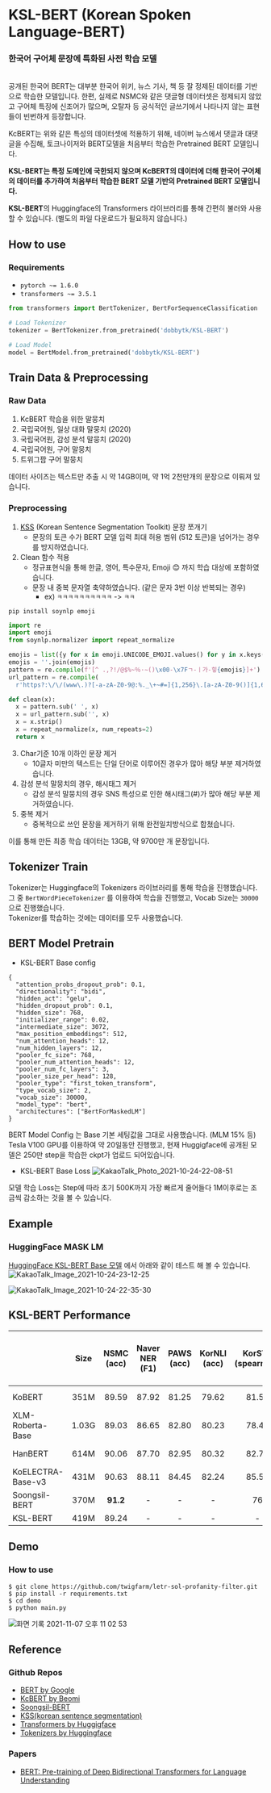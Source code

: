 # KSL-BERT (Korean Spoken Language-BERT)

### 한국어 구어체 문장에 특화된 사전 학습 모델

<br>
공개된 한국어 BERT는 대부분 한국어 위키, 뉴스 기사, 책 등 잘 정제된 데이터를 기반으로 학습한 모델입니다. 한편, 실제로 NSMC와 같은 댓글형 데이터셋은 정제되지 않았고 구어체 특징에 신조어가 많으며, 오탈자 등 공식적인 글쓰기에서 나타나지 않는 표현들이 빈번하게 등장합니다.

KcBERT는 위와 같은 특성의 데이터셋에 적용하기 위해, 네이버 뉴스에서 댓글과 대댓글을 수집해, 토크나이저와 BERT모델을 처음부터 학습한 Pretrained BERT 모델입니다.

**KSL-BERT는 특정 도메인에 국한되지 않으며 KcBERT의 데이터에 더해 한국어 구어체의 데이터를 추가하여 처음부터 학습한 BERT 모델 기반의 Pretrained BERT 모델입니다.**

**KSL-BERT**의 Huggingface의 Transformers 라이브러리를 통해 간편히 불러와 사용할 수 있습니다. (별도의 파일 다운로드가 필요하지 않습니다.) <br>

## How to use

### Requirements

- `pytorch ~= 1.6.0`
- `transformers ~= 3.5.1`

```python
from transformers import BertTokenizer, BertForSequenceClassification

# Load Tokenizer
tokenizer = BertTokenizer.from_pretrained('dobbytk/KSL-BERT')

# Load Model
model = BertModel.from_pretrained('dobbytk/KSL-BERT')
```

## Train Data & Preprocessing

### Raw Data

1. KcBERT 학습을 위한 말뭉치
2. 국립국어원, 일상 대화 말뭉치 (2020)
3. 국립국어원, 감성 분석 말뭉치 (2020)
4. 국립국어원, 구어 말뭉치
5. 트위그팜 구어 말뭉치

데이터 사이즈는 텍스트만 추출 시 약 14GB이며, 약 1억 2천만개의 문장으로 이뤄져 있습니다.

### Preprocessing

1. [KSS](https://github.com/hyunwoongko/kss) (Korean Sentence Segmentation Toolkit) 문장 쪼개기
   - 문장의 토큰 수가 BERT 모델 입력 최대 허용 범위 (512 토큰)을 넘어가는 경우를 방지하였습니다.
2. Clean 함수 적용
   - 정규표현식을 통해 한글, 영어, 특수문자, Emoji 😊 까지 학습 대상에 포함하였습니다.
   - 문장 내 중복 문자열 축약하였습니다. (같은 문자 3번 이상 반복되는 경우)
     - ex) `ㅋㅋㅋㅋㅋㅋㅋㅋㅋㅋ` -> `ㅋㅋ`

```shell
pip install soynlp emoji
```

```python
import re
import emoji
from soynlp.normalizer import repeat_normalize

emojis = list({y for x in emoji.UNICODE_EMOJI.values() for y in x.keys()})
emojis = ''.join(emojis)
pattern = re.compile(f'[^ .,?!/@$%~％·∼()\x00-\x7Fㄱ-ㅣ가-힣{emojis}]+')
url_pattern = re.compile(
  r'https?:\/\/(www\.)?[-a-zA-Z0-9@:%._\+~#=]{1,256}\.[a-zA-Z0-9()]{1,6}\b([-a-zA-Z0-9()@:%_\+.~#?&//=]*)')

def clean(x):
  x = pattern.sub(' ', x)
  x = url_pattern.sub('', x)
  x = x.strip()
  x = repeat_normalize(x, num_repeats=2)
  return x
```

3. Char기준 10개 이하인 문장 제거
   - 10글자 미만의 텍스트는 단일 단어로 이루어진 경우가 많아 해당 부분 제거하였습니다.
4. 감성 분석 말뭉치의 경우, 해시태그 제거
   - 감성 분석 말뭉치의 경우 SNS 특성으로 인한 해시태그(#)가 많아 해당 부분 제거하였습니다.
5. 중복 제거
   - 중복적으로 쓰인 문장을 제거하기 위해 완전일치방식으로 합쳤습니다.

이를 통해 만든 최종 학습 데이터는 13GB, 약 9700만 개 문장입니다.

## Tokenizer Train

Tokenizer는 Huggingface의 Tokenizers 라이브러리를 통해 학습을 진행했습니다.<br>
그 중 `BertWordPieceTokenizer` 를 이용하여 학습을 진행했고, Vocab Size는 `30000` 으로 진행했습니다.<br>
Tokenizer를 학습하는 것에는 데이터를 모두 사용했습니다.

## BERT Model Pretrain

- KSL-BERT Base config

```
{
  "attention_probs_dropout_prob": 0.1,
  "directionality": "bidi",
  "hidden_act": "gelu",
  "hidden_dropout_prob": 0.1,
  "hidden_size": 768,
  "initializer_range": 0.02,
  "intermediate_size": 3072,
  "max_position_embeddings": 512,
  "num_attention_heads": 12,
  "num_hidden_layers": 12,
  "pooler_fc_size": 768,
  "pooler_num_attention_heads": 12,
  "pooler_num_fc_layers": 3,
  "pooler_size_per_head": 128,
  "pooler_type": "first_token_transform",
  "type_vocab_size": 2,
  "vocab_size": 30000,
  "model_type": "bert",
  "architectures": ["BertForMaskedLM"]
}
```

BERT Model Config 는 Base 기본 세팅값을 그대로 사용했습니다. (MLM 15% 등)<br>
Tesla V100 GPU를 이용하여 약 20일동안 진행했고, 현재 Huggigface에 공개된 모델은 250만 step을 학습한 ckpt가 업로드 되어있습니다.

- KSL-BERT Base Loss
  ![KakaoTalk_Photo_2021-10-24-22-08-51](https://user-images.githubusercontent.com/51789449/138595627-32df7639-bd4d-4da5-a9ab-4c5cdaa5ab00.png)

모델 학습 Loss는 Step에 따라 초기 500K까지 가장 빠르게 줄어들다 1M이후로는 조금씩 감소하는 것을 볼 수 있습니다.

## Example

### HuggingFace MASK LM

[HuggingFace KSL-BERT Base 모델](https://huggingface.co/dobbytk/KSL-BERT) 에서 아래와 같이 테스트 해 볼 수 있습니다.
![KakaoTalk_Image_2021-10-24-23-12-25](https://user-images.githubusercontent.com/51789449/138597972-169144db-df31-4fac-8755-b9b318ba0d9d.png)

![KakaoTalk_Image_2021-10-24-22-35-30](https://user-images.githubusercontent.com/51789449/138596570-18f19530-bbe9-41fa-be99-71a3ee0b30e8.png)

## KSL-BERT Performance

|                   | Size  | **NSMC**<br/>(acc) | **Naver NER**<br/>(F1) | **PAWS**<br/>(acc) | **KorNLI**<br/>(acc) | **KorSTS**<br/>(spearman) | **Question Pair**<br/>(acc) | **KorQuaD (Dev)**<br/>(EM/F1) | **Korean-Hate-Speech (Dev)**<br/>(F1) |
| :---------------- | :---: | :----------------: | :--------------------: | :----------------: | :------------------: | :-----------------------: | :-------------------------: | :---------------------------: | :-----------------------------------: |
| KoBERT            | 351M  |       89.59        |         87.92          |       81.25        |        79.62         |           81.59           |            94.85            |         51.75 / 79.15         |                 66.21                 |
| XLM-Roberta-Base  | 1.03G |       89.03        |         86.65          |       82.80        |        80.23         |           78.45           |            93.80            |         64.70 / 88.94         |                 64.06                 |
| HanBERT           | 614M  |       90.06        |         87.70          |       82.95        |        80.32         |           82.73           |            94.72            |         78.74 / 92.02         |                 68.32                 |
| KoELECTRA-Base-v3 | 431M  |       90.63        |         88.11          |       84.45        |        82.24         |           85.53           |            95.25            |         84.83 / 93.45         |                 67.61                 |
| Soongsil-BERT     | 370M  |      **91.2**      |           -            |         -          |          -           |            76             |             94              |               -               |                **69**                 |
| KSL-BERT          | 419M  |       89.24        |           -            |         -          |          -           |             -             |              -              |               -               |                 67.30                 |

## Demo

### How to use

```shell
$ git clone https://github.com/twigfarm/letr-sol-profanity-filter.git
$ pip install -r requirements.txt
$ cd demo
$ python main.py
```

![화면 기록 2021-11-07 오후 11 02 53](https://user-images.githubusercontent.com/51789449/140648323-9d7f4a22-732a-407d-a23b-7a5518573ef5.gif)

## Reference

### Github Repos

- [BERT by Google](https://github.com/google-research/bert)
- [KcBERT by Beomi](https://github.com/Beomi/KcBERT)
- [Soongsil-BERT](https://github.com/jason9693/Soongsil-BERT)
- [KSS(korean sentence segmentation)](https://github.com/hyunwoongko/kss)
- [Transformers by Huggigface](https://github.com/huggingface/transformers)
- [Tokenizers by Huggingface](https://github.com/huggingface/tokenizers)

### Papers

- [BERT: Pre-training of Deep Bidirectional Transformers for Language Understanding](https://arxiv.org/abs/1810.04805)
